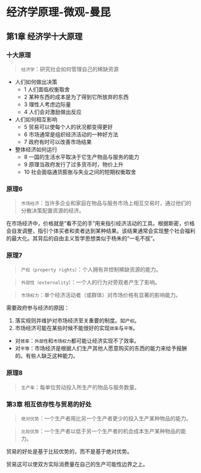 # 经济学原理-微观-曼昆

## 第1章 经济学十大原理

### 十大原理

> `经济学`：研究社会如何管理自己的稀缺资源

- 人们如何做出决策
    - 1 人们面临权衡取舍
    - 2 某种东西的成本是为了得到它所放弃的东西
    - 3 理性人考虑边际量
    - 4 人们会对激励做出反应
- 人们如何相互影响
    - 5 贸易可以使每个人的状况都变得更好
    - 6 市场通常是组织经济活动的一种好方法
    - 7 政府有时可以改善市场结果
- 整体经济如何运行
    - 8 一国的生活水平取决于它生产物品与服务的能力
    - 9 原理当政府发行了过多货币时，物价上升
    - 10 社会面临通货膨胀与失业之间的短期权衡取舍

### 原理6

> `市场经济`：当许多企业和家庭在物品与服务市场上相互交易时，通过他们的分散决策配置资源的经济。

在市场经济中，价格就是“看不见的手”用来指引经济活动的工具。根据斯密，价格会自发调整，指引个体买者和卖者达到某种结果。该结果通常会实现整个社会福利的最大化。其背后的自由主义哲学思想类似于杨朱的“一毛不拔”。

### 原理7

> `产权（property rights）`：个人拥有并控制稀缺资源的能力。

> `外部性（externality）`：一个人的行为对旁观者产生了影响。

> `市场权力`：单个经济活动者（或群体）对市场价格有显著的影响能力。

需要政府参与经济的原因：

1. 落实规则并维护对市场经济至关重要的制度。如`产权`。
2. 市场经济可能在某些时候不能很好的实现`效率`与`平等`。

- 对`效率`：`外部性`和`市场权力`都可能让经济实现不了效率。
- 对`平等`：市场经济是根据人们生产其他人愿意购买的东西的能力来给予报酬的。有些人缺乏这种能力。

### 原理8

> `生产率`：每单位劳动投入所生产的物品与服务数量。

### 第3章 相互依存性与贸易的好处

> `绝对优势`：一个生产者用比另一个生产者更少的投入生产某种物品的能力。

> `比较优势`：一个生产者以低于另一个生产者的机会成本生产某种物品的能力。

贸易的好处是基于比较优势的，而不是基于绝对优势。

贸易这可以使双方实际消费量在自己的生产可能性边界之上。




